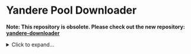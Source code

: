 # Yandere Pool Downloader
**Note: This repository is obsolete. Please check out the new repository: [yandere-downloader](https://github.com/tetrix1993/yandere-downloader)**

<details>
<summary>Click to expand...</summary>
<br/>

## Introduction
Yandere Pool Downloader is a simple command line program to download images from the [Yande.re website](https://yande.re) by pool number. The program is written in Python 3.

## Setting Up
1. Download and install the latest version of [Python](https://www.python.org/downloads/)
2. Open the Command Prompt (for Windows) or Terminal (for MacOS).
3. Run the following commands:
```
pip install requests
```

## Running the Program
1. Using the Command Prompt, change to the directory to where the file `yandere_pool_downloader.py` is located. E.g. `cd D:\yandere_pool_downloader`
2. Run the following command: `python yandere_pool_downloader.py <Pool No.> <sample/full>`
   1. Pool No. - the pool number
   2. sample/full - Specify `sample` or `full`. Choosing `sample` will download a smaller version of the image, while `full` is the full version
   3. Example: `python yandere_pool_downloader.py 96832 full` or `python yandere_pool_downloader.py 96832 sample`
3. The image will be saved in the folder `yandere/<Pool No.>_<Pool Name>`
![image002.png](/images/img002.png)
</details>
